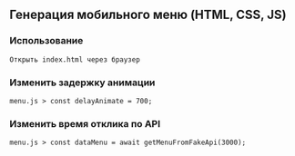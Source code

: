 ## Генерация мобильного меню (HTML, CSS, JS)
### Использование
```
Открыть index.html через браузер
```
### Изменить задержку анимации
```
menu.js > const delayAnimate = 700;
```
### Изменить время отклика по API
```
menu.js > const dataMenu = await getMenuFromFakeApi(3000);
```